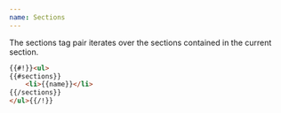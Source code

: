 ```yaml
---
name: Sections
---
```


The sections tag pair iterates over the sections contained in the current section.

```html
{{#!}}<ul>
{{#sections}}
	<li>{{name}}</li>
{{/sections}}
</ul>{{/!}}
```